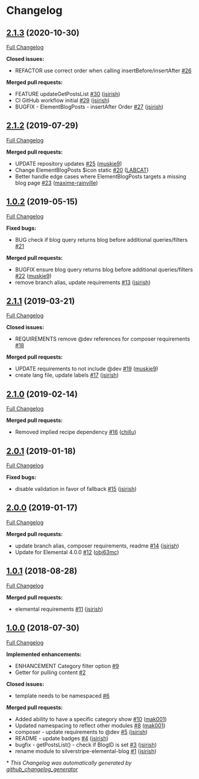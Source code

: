 # Changelog

## [2.1.3](https://github.com/dynamic/silverstripe-elemental-blog/tree/2.1.3) (2020-10-30)

[Full Changelog](https://github.com/dynamic/silverstripe-elemental-blog/compare/2.1.2...2.1.3)

**Closed issues:**

- REFACTOR use correct order when calling insertBefore/insertAfter [\#26](https://github.com/dynamic/silverstripe-elemental-blog/issues/26)

**Merged pull requests:**

- FEATURE updateGetPostsList [\#30](https://github.com/dynamic/silverstripe-elemental-blog/pull/30) ([jsirish](https://github.com/jsirish))
- CI GitHub workflow initial [\#29](https://github.com/dynamic/silverstripe-elemental-blog/pull/29) ([jsirish](https://github.com/jsirish))
- BUGFIX - ElementBlogPosts - insertAfter Order [\#27](https://github.com/dynamic/silverstripe-elemental-blog/pull/27) ([jsirish](https://github.com/jsirish))

## [2.1.2](https://github.com/dynamic/silverstripe-elemental-blog/tree/2.1.2) (2019-07-29)

[Full Changelog](https://github.com/dynamic/silverstripe-elemental-blog/compare/1.0.2...2.1.2)

**Merged pull requests:**

- UPDATE repository updates [\#25](https://github.com/dynamic/silverstripe-elemental-blog/pull/25) ([muskie9](https://github.com/muskie9))
- Change ElementBlogPosts $icon static [\#20](https://github.com/dynamic/silverstripe-elemental-blog/pull/20) ([LABCAT](https://github.com/LABCAT))
- Better handle edge cases where ElementBlogPosts targets a missing blog page [\#23](https://github.com/dynamic/silverstripe-elemental-blog/pull/23) ([maxime-rainville](https://github.com/maxime-rainville))

## [1.0.2](https://github.com/dynamic/silverstripe-elemental-blog/tree/1.0.2) (2019-05-15)

[Full Changelog](https://github.com/dynamic/silverstripe-elemental-blog/compare/2.1.1...1.0.2)

**Fixed bugs:**

- BUG check if blog query returns blog before additional queries/filters [\#21](https://github.com/dynamic/silverstripe-elemental-blog/issues/21)

**Merged pull requests:**

- BUGFIX ensure blog query returns blog before additional queries/filters [\#22](https://github.com/dynamic/silverstripe-elemental-blog/pull/22) ([muskie9](https://github.com/muskie9))
- remove branch alias, update requirements [\#13](https://github.com/dynamic/silverstripe-elemental-blog/pull/13) ([jsirish](https://github.com/jsirish))

## [2.1.1](https://github.com/dynamic/silverstripe-elemental-blog/tree/2.1.1) (2019-03-21)

[Full Changelog](https://github.com/dynamic/silverstripe-elemental-blog/compare/2.1.0...2.1.1)

**Closed issues:**

- REQUIREMENTS remove @dev references for composer requirements [\#18](https://github.com/dynamic/silverstripe-elemental-blog/issues/18)

**Merged pull requests:**

- UPDATE requirements to not include @dev [\#19](https://github.com/dynamic/silverstripe-elemental-blog/pull/19) ([muskie9](https://github.com/muskie9))
- create lang file, update labels [\#17](https://github.com/dynamic/silverstripe-elemental-blog/pull/17) ([jsirish](https://github.com/jsirish))

## [2.1.0](https://github.com/dynamic/silverstripe-elemental-blog/tree/2.1.0) (2019-02-14)

[Full Changelog](https://github.com/dynamic/silverstripe-elemental-blog/compare/2.0.1...2.1.0)

**Merged pull requests:**

- Removed implied recipe dependency [\#16](https://github.com/dynamic/silverstripe-elemental-blog/pull/16) ([chillu](https://github.com/chillu))

## [2.0.1](https://github.com/dynamic/silverstripe-elemental-blog/tree/2.0.1) (2019-01-18)

[Full Changelog](https://github.com/dynamic/silverstripe-elemental-blog/compare/2.0.0...2.0.1)

**Fixed bugs:**

- disable validation in favor of fallback [\#15](https://github.com/dynamic/silverstripe-elemental-blog/pull/15) ([jsirish](https://github.com/jsirish))

## [2.0.0](https://github.com/dynamic/silverstripe-elemental-blog/tree/2.0.0) (2019-01-17)

[Full Changelog](https://github.com/dynamic/silverstripe-elemental-blog/compare/1.0.1...2.0.0)

**Merged pull requests:**

- update branch alias, composer requirements, readme [\#14](https://github.com/dynamic/silverstripe-elemental-blog/pull/14) ([jsirish](https://github.com/jsirish))
- Update for Elemental 4.0.0 [\#12](https://github.com/dynamic/silverstripe-elemental-blog/pull/12) ([obj63mc](https://github.com/obj63mc))

## [1.0.1](https://github.com/dynamic/silverstripe-elemental-blog/tree/1.0.1) (2018-08-28)

[Full Changelog](https://github.com/dynamic/silverstripe-elemental-blog/compare/1.0.0...1.0.1)

**Merged pull requests:**

- elemental requirements [\#11](https://github.com/dynamic/silverstripe-elemental-blog/pull/11) ([jsirish](https://github.com/jsirish))

## [1.0.0](https://github.com/dynamic/silverstripe-elemental-blog/tree/1.0.0) (2018-07-30)

[Full Changelog](https://github.com/dynamic/silverstripe-elemental-blog/compare/f804e20805b8cb2df204f6f125554e287ac6b2db...1.0.0)

**Implemented enhancements:**

- ENHANCEMENT Category filter option [\#9](https://github.com/dynamic/silverstripe-elemental-blog/issues/9)
- Getter for pulling content [\#2](https://github.com/dynamic/silverstripe-elemental-blog/issues/2)

**Closed issues:**

- template needs to be namespaced [\#6](https://github.com/dynamic/silverstripe-elemental-blog/issues/6)

**Merged pull requests:**

- Added ability to have a specific category show [\#10](https://github.com/dynamic/silverstripe-elemental-blog/pull/10) ([mak001](https://github.com/mak001))
- Updated namespacing to reflect other modules [\#8](https://github.com/dynamic/silverstripe-elemental-blog/pull/8) ([mak001](https://github.com/mak001))
- composer - update requirements to @dev [\#5](https://github.com/dynamic/silverstripe-elemental-blog/pull/5) ([jsirish](https://github.com/jsirish))
- README - update badges [\#4](https://github.com/dynamic/silverstripe-elemental-blog/pull/4) ([jsirish](https://github.com/jsirish))
- bugfix - getPostsList\(\) - check if BlogID is set [\#3](https://github.com/dynamic/silverstripe-elemental-blog/pull/3) ([jsirish](https://github.com/jsirish))
- rename module to silverstripe-elemental-blog [\#1](https://github.com/dynamic/silverstripe-elemental-blog/pull/1) ([jsirish](https://github.com/jsirish))



\* *This Changelog was automatically generated by [github_changelog_generator](https://github.com/github-changelog-generator/github-changelog-generator)*
